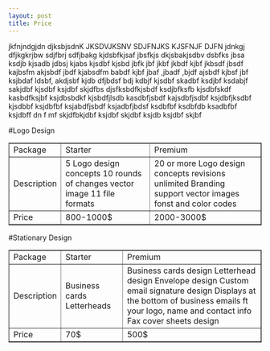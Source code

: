 ```yaml
---
layout: post
title: Price
---
```

 
jkfnjndgjdn  djksbjsdnK JKSDVJKSNV SDJFNJKS KJSFNJF DJFN jdnkgj dfjkgkrjbw sdjfbrj sdfjbakg kjdsbfkjsaf jbsfkjs dkjsbakjsdbv dsbfks jbsa ksdjb kjsadb jdbsj kjabs kjsdbf kjsbd jbfk jbf jkbf jkbdf kjbf jkbsdf jbsdf kajbsfm akjsbdf jbdf kjabsdfm babdf kjbf jbaf ,jbadf ,bjdf ajsbdf kjbsf jbf ksjbdaf  ldsbf, akdjsbf kjdb  dfjbdsf bdj kdbjf kjsdbf skadbf ksdjbf ksdabjf sakjdbf kjsdbf ksjdbf skjdfbs djsfksbdfkjsbdf ksdjbfksfb kjsdbfskdf kasbdfksjbf ksjdbsbdkf kjsbdfjlsdb kasdbfjsbdf kajsdbfjsdbf ksjdbfjksdbf kjsdbbf ksjdbfbf ksjabdfjsbdf ksjadbfjbdsf ksdbfbf ksdbfdb ksadbfbf ksjdbff dn f mf skjdfbkjdbf ksjdbf skjdbf ksjdb ksjdbf skjbf 



#Logo Design

<html>
<head>
<meta charset="UTF-8">
<title>Untitled document</title>
</head>

<body>
<table width="200" border="1">
  <tbody>
    <tr>
      <td>Package</td>
      <td>Starter</td>
      <td>Premium</td>
    </tr>
    <tr>
      <td>Description</td>
      <td>5 Logo design concepts 
          10 rounds of changes 
          vector image
          11 file formats</td>
      <td>20 or more Logo design concepts
          revisions unlimited 
          Branding support
          vector images
          fonst and color codes </td>
    </tr>
    <tr>
      <td>Price</td>
      <td>800-1000$</td>
      <td>2000-3000$</td>
    </tr>
  </tbody>
</table>


#Stationary Design


<table width="200" border="1">
  <tbody>
    <tr>
      <td>Package</td>
      <td>Starter</td>
      <td>Premium</td>
    </tr>
    <tr>
      <td>Description</td>
      <td>Business cards
Letterheads</td>
      <td>Business cards design
      Letterhead design
      Envelope design
      Custom email signature design 
      Displays at the bottom of business emails ft your logo, name and contact info
      Fax cover sheets design </td>
    </tr>
    <tr>
      <td>Price</td>
      <td>70$</td>
      <td>500$</td>
    </tr>
  </tbody>
</table>
</body>
</html>









